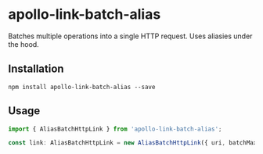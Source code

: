 # apollo-link-batch-alias
Batches multiple operations into a single HTTP request. Uses aliasies under the hood.

## Installation

`npm install apollo-link-batch-alias --save`

## Usage

```typescript
import { AliasBatchHttpLink } from 'apollo-link-batch-alias';

const link: AliasBatchHttpLink = new AliasBatchHttpLink({ uri, batchMax: 20, batchInterval: 300 });
```